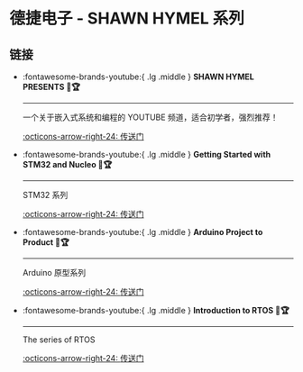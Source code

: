 # 德捷电子 - SHAWN HYMEL 系列

## 链接

<div class="grid cards" markdown>

-   :fontawesome-brands-youtube:{ .lg .middle } __SHAWN HYMEL PRESENTS 🎯🏆__

    ---

    一个关于嵌入式系统和编程的 YOUTUBE 频道，适合初学者，强烈推荐！

    [:octicons-arrow-right-24: <a href="https://www.youtube.com/watch?v=Ejld8XZmvwE&list=PLEBQazB0HUySNug4eRm-73hNyMcCRViRB&index=49" target="_blank"> 传送门 </a>](#)

-   :fontawesome-brands-youtube:{ .lg .middle } __Getting Started with STM32 and Nucleo 🎯🏆__

    ---

    STM32 系列

    [:octicons-arrow-right-24: <a href="https://www.youtube.com/watch?v=hyZS2p1tW-g&list=PLEBQazB0HUyRYuzfi4clXsKUSgorErmBv" target="_blank"> 传送门 </a>](#)

-   :fontawesome-brands-youtube:{ .lg .middle } __Arduino Project to Product 🎯🏆__

    ---

    Arduino 原型系列

    [:octicons-arrow-right-24: <a href="https://www.youtube.com/watch?v=XDHM8Xzmv48&list=PLEBQazB0HUyQd6Fsf5NQ75M9llbi1_j_8" target="_blank"> 传送门 </a>](#)

-   :fontawesome-brands-youtube:{ .lg .middle } __Introduction to RTOS 🎯🏆__

    ---

    The series of RTOS

    [:octicons-arrow-right-24: <a href="https://www.youtube.com/watch?v=F321087yYy4&list=PLEBQazB0HUyQ4hAPU1cJED6t3DU0h34bz" target="_blank"> 传送门 </a>](#)

</div>